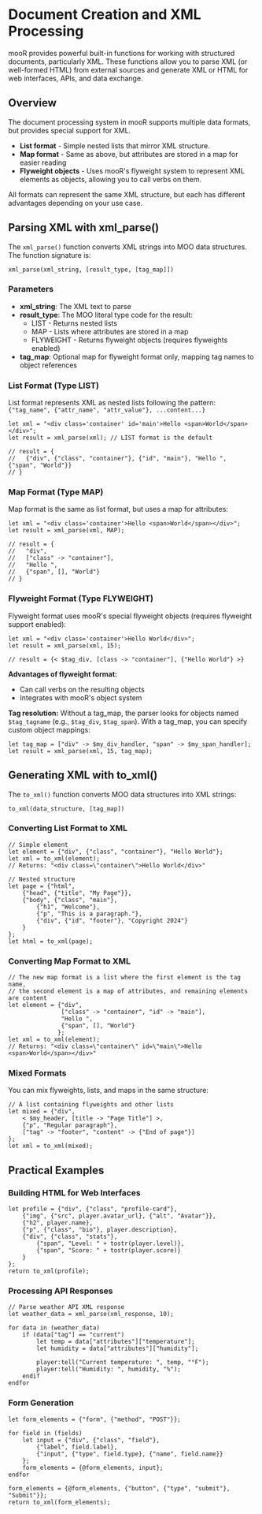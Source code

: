 # Document Creation and XML Processing

mooR provides powerful built-in functions for working with structured documents, particularly XML. These functions allow
you to parse XML (or well-formed HTML) from external sources and generate XML or HTML for web interfaces, APIs, and data
exchange.

## Overview

The document processing system in mooR supports multiple data formats, but provides special support for XML.

- **List format** - Simple nested lists that mirror XML structure.
- **Map format** - Same as above, but attributes are stored in a map for easier reading
- **Flyweight objects** - Uses mooR's flyweight system to represent XML elements as objects, allowing you to call verbs
  on them.

All formats can represent the same XML structure, but each has different advantages depending on your use case.

## Parsing XML with xml_parse()

The `xml_parse()` function converts XML strings into MOO data structures. The function signature is:

```moo
xml_parse(xml_string, [result_type, [tag_map]])
```

### Parameters

- **xml_string**: The XML text to parse
- **result_type**: The MOO literal type code for the result:
    - LIST - Returns nested lists
    - MAP - Lists where attributes are stored in a map
    - FLYWEIGHT - Returns flyweight objects (requires flyweights enabled)
- **tag_map**: Optional map for flyweight format only, mapping tag names to object references

### List Format (Type LIST)

List format represents XML as nested lists following the pattern:
`{"tag_name", {"attr_name", "attr_value"}, ...content...}`

```moo
let xml = "<div class='container' id='main'>Hello <span>World</span></div>";
let result = xml_parse(xml); // LIST format is the default

// result = {
//   {"div", {"class", "container"}, {"id", "main"}, "Hello ", {"span", "World"}}
// }
```

### Map Format (Type MAP)

Map format is the same as list format, but uses a map for attributes:

```moo
let xml = "<div class='container'>Hello <span>World</span></div>";
let result = xml_parse(xml, MAP);

// result = {
//   "div",
//   ["class" -> "container"],
//   "Hello ",
//   {"span", [], "World"}
// }
```

### Flyweight Format (Type FLYWEIGHT)

Flyweight format uses mooR's special flyweight objects (requires flyweight support enabled):

```moo
let xml = "<div class='container'>Hello World</div>";
let result = xml_parse(xml, 15);

// result = {< $tag_div, [class -> "container"], {"Hello World"} >}
```

**Advantages of flyweight format:**

- Can call verbs on the resulting objects
- Integrates with mooR's object system

**Tag resolution:**
Without a tag_map, the parser looks for objects named `$tag_tagname` (e.g., `$tag_div`, `$tag_span`).
With a tag_map, you can specify custom object mappings:

```moo
let tag_map = ["div" -> $my_div_handler, "span" -> $my_span_handler];
let result = xml_parse(xml, 15, tag_map);
```

## Generating XML with to_xml()

The `to_xml()` function converts MOO data structures into XML strings:

```moo
to_xml(data_structure, [tag_map])
```

### Converting List Format to XML

```moo
// Simple element
let element = {"div", {"class", "container"}, "Hello World"};
let xml = to_xml(element);
// Returns: "<div class=\"container\">Hello World</div>"

// Nested structure
let page = {"html",
    {"head", {"title", "My Page"}},
    {"body", {"class", "main"},
        {"h1", "Welcome"},
        {"p", "This is a paragraph."},
        {"div", {"id", "footer"}, "Copyright 2024"}
    }
};
let html = to_xml(page);
```

### Converting Map Format to XML

```moo
// The new map format is a list where the first element is the tag name,
// the second element is a map of attributes, and remaining elements are content
let element = {"div",
               ["class" -> "container", "id" -> "main"],
               "Hello ",
               {"span", [], "World"}
              };
let xml = to_xml(element);
// Returns: "<div class=\"container\" id=\"main\">Hello <span>World</span></div>"
```

### Mixed Formats

You can mix flyweights, lists, and maps in the same structure:

```moo
// A list containing flyweights and other lists
let mixed = {"div",
    < $my_header, [title -> "Page Title"] >,
    {"p", "Regular paragraph"},
    ["tag" -> "footer", "content" -> {"End of page"}]
};
let xml = to_xml(mixed);
```

## Practical Examples

### Building HTML for Web Interfaces

```moo
let profile = {"div", {"class", "profile-card"},
    {"img", {"src", player.avatar_url}, {"alt", "Avatar"}},
    {"h2", player.name},
    {"p", {"class", "bio"}, player.description},
    {"div", {"class", "stats"},
        {"span", "Level: " + tostr(player.level)},
        {"span", "Score: " + tostr(player.score)}
    }
};
return to_xml(profile);
```

### Processing API Responses

```moo
// Parse weather API XML response
let weather_data = xml_parse(xml_response, 10);

for data in (weather_data)
    if (data["tag"] == "current")
        let temp = data["attributes"]["temperature"];
        let humidity = data["attributes"]["humidity"];

        player:tell("Current temperature: ", temp, "°F");
        player:tell("Humidity: ", humidity, "%");
    endif
endfor
```

### Form Generation

```moo
let form_elements = {"form", {"method", "POST"}};

for field in (fields)
    let input = {"div", {"class", "field"},
        {"label", field.label},
        {"input", {"type", field.type}, {"name", field.name}}
    };
    form_elements = {@form_elements, input};
endfor

form_elements = {@form_elements, {"button", {"type", "submit"}, "Submit"}};
return to_xml(form_elements);
```
